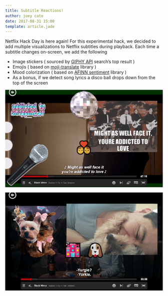 ```yaml
---
title: Subtitle Reactions!
author: joey cato
date: 2017-08-31 15:00
template: article.jade
---
```


Netflix Hack Day is here again! For this experimental hack, we decided to add multiple visualizations to Netflix subtitles during playback. Each time a subtitle changes on-screen, we add the following

<span class="more"></span>

* Image stickers ( sourced by [GIPHY API](https://developers.giphy.com/) search’s top result )
* Emojis ( based on [moji-translate](https://www.npmjs.com/package/moji-translate) library )
* Mood colorization ( based on [AFINN sentiment](https://www.npmjs.com/package/sentiment) library )
* As a bonus, if we detect song lyrics a disco ball drops down from the top of the screen

![subtitlereactions1](subtitlereactions1.png)

![subtitlereactions2](subtitlereactions2.png)
